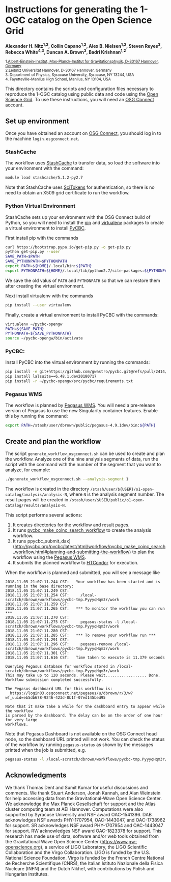 # Instructions for generating the 1-OGC catalog on the Open Science Grid

**Alexander H. Nitz<sup>1,2</sup>, Collin Capano<sup>1,2</sup>, Alex B. Nielsen<sup>1,2</sup>, Steven Reyes<sup>3</sup>, Rebecca White<sup>4,3</sup>, Duncan A. Brown<sup>3</sup>, Badri Krishnan<sup>1,2</sup>**

 <sub>1.[Albert-Einstein-Institut, Max-Planck-Institut for Gravitationsphysik, D-30167 Hannover, Germany](http://www.aei.mpg.de/obs-rel-cos)</sub>  
 <sub>2.Leibniz Universitat Hannover, D-30167 Hannover, Germany</sub>  
 <sub>3. Department of Physics, Syracuse University, Syracuse, NY 13244, USA</sub>  
 <sub>4. Fayetteville-Manlius High School, Manlius, NY 13104, USA</sub>  

This directory contains the scripts and configuration files necessary to reproduce the 1-OGC catalog using public data and code using the [Open Science Grid](). To use these instructions, you will need an [OSG Connect](https://support.opensciencegrid.org/support/solutions/articles/5000632072-registration-and-login-for-osg-connect) account.

## Set up environment

Once you have obtained an account on [OSG Connect](https://support.opensciencegrid.org/support/solutions/articles/5000632072-registration-and-login-for-osg-connect), you should log in to the machine `login.osgconnect.net`.

### StashCache

The workflow uses [StashCache](https://support.opensciencegrid.org/support/solutions/articles/12000002775-transferring-data-with-stashcache) to transfer data, so load the software into your environment with the command:
```sh
module load stashcache/5.1.2-py2.7
```
Note that StashCache uses [SciTokens](https://scitokens.org/) for authentication, so there is no need to obtain an X509 grid certificate to run the workflow.

### Python Virtual Environment

StashCache sets up your environment with the OSG Connect build of Python, so you will need to install the [pip](https://pip.pypa.io/en/stable/) and [virtualenv](https://virtualenv.pypa.io/en/latest/) packages to create a virtual environment to install [PyCBC](https://pycbc.org/).

First install pip with the commands
```sh
curl https://bootstrap.pypa.io/get-pip.py -o get-pip.py
python get-pip.py --user
SAVE_PATH=$PATH
SAVE_PYTHONPATH=$PYTHONPATH
export PATH=${HOME}/.local/bin:${PATH}
export PYTHONPATH=${HOME}/.local/lib/python2.7/site-packages:${PYTHONPATH}
```
We save the old valus of `PATH` and `PYTHONPATH` so that we can restore them after creating the virtual environment.

Next install virtualenv with the commands
```sh
pip install --user virtualenv
```

Finally, create a virtual environment to install PyCBC with the commands:
```sh
virtualenv ~/pycbc-opengw
PATH=${SAVE_PATH}
PYTHONPATH=${SAVE_PYTHONPATH}
source ~/pycbc-opengw/bin/activate
```

### PyCBC: 

Install PyCBC into the virtual environment by running the commands:
```sh
pip install -e git+https://github.com/gwastro/pycbc.git@refs/pull/2414/head#egg=PyCBC
pip install lalsuite==6.48.1.dev20180717
pip install -r ~/pycbc-opengw/src/pycbc/requirements.txt
```

###  Pegasus WMS

The workflow is planned by [Pegasus WMS](https://pegasus.isi.edu). You will need a pre-release version of Pegasus to use the new Singularity container features. Enable this by running the command:
```sh
export PATH=/stash/user/dbrown/public/pegasus-4.9.1dev/bin:${PATH}
```

## Create and plan the workflow

The script `generate_workflow_osgconnect.sh` can be used to create and plan the workflow. Analyze one of the nine analysis segments of data, run the script with the command with the number of the segment that you want to analyze, for example:
```sh
./generate_workflow_osgconnect.sh --analysis-segment 1
```
The workflow is created in the directory `/stash/user/${USER}/o1-open-catalog/analysis/analysis-N`, where `N` is the analysis segment number. The result pages will be created in `/stash/user/$USER/public/o1-open-catalog/results/analysis-N`.

This script performs several actions:
1. It creates directories for the workflow and result pages.
2. It runs [pycbc_make_coinc_search_workflow](http://pycbc.org/pycbc/latest/html/workflow/pycbc_make_coinc_search_workflow.html) to create the analysis workflow.
3. It runs ppycbc_submit_dax](http://pycbc.org/pycbc/latest/html/workflow/pycbc_make_coinc_search_workflow.html#planning-and-submitting-the-workflow) to plan the workflow using the [Pegasus WMS](https://pegasus.isi.edu).
4. It submits the planned workflow to [HTCondor](https://research.cs.wisc.edu/htcondor/) for execution.

When the workflow is planned and submitted, you will see a message like
```
2018.11.05 21:07:11.244 CST:   Your workflow has been started and is running in the base directory: 
2018.11.05 21:07:11.249 CST:    
2018.11.05 21:07:11.254 CST:     /local-scratch/dbrown/workflows/pycbc-tmp.PyyyqHqm3r/work 
2018.11.05 21:07:11.259 CST:    
2018.11.05 21:07:11.265 CST:   *** To monitor the workflow you can run *** 
2018.11.05 21:07:11.270 CST:    
2018.11.05 21:07:11.275 CST:     pegasus-status -l /local-scratch/dbrown/workflows/pycbc-tmp.PyyyqHqm3r/work 
2018.11.05 21:07:11.280 CST:    
2018.11.05 21:07:11.285 CST:   *** To remove your workflow run *** 
2018.11.05 21:07:11.291 CST:    
2018.11.05 21:07:11.296 CST:     pegasus-remove /local-scratch/dbrown/workflows/pycbc-tmp.PyyyqHqm3r/work 
2018.11.05 21:07:11.301 CST:    
2018.11.05 21:07:11.616 CST:   Time taken to execute is 11.379 seconds 

Querying Pegasus database for workflow stored in /local-scratch/dbrown/workflows/pycbc-tmp.PyyyqHqm3r/work
This may take up to 120 seconds. Please wait.................. Done.
Workflow submission completed successfully.

The Pegasus dashboard URL for this workflow is:
  https://login03.osgconnect.net/pegasus/u/dbrown/r/3/w?wf_uuid=eb5db678-9246-423d-8b1f-07ed145bed95

Note that it make take a while for the dashboard entry to appear while the workflow
is parsed by the dashboard. The delay can be on the order of one hour for very large
workflows.
```

Note that Pegasus Dashboard is not available on the OSG Connect head node, so the dashboard URL printed will not work. You can check the status of the workflow by running `pegasus-status` as shown by the messages printed when the job is submitted, e.g.
```sh
pegasus-status -l /local-scratch/dbrown/workflows/pycbc-tmp.PyyyqHqm3r/work 
```

## Acknowledgments ##
We thank Thomas Dent and Sumit Kumar for useful discussions and comments. We thank Stuart Anderson, Jonah Kannah, and Alan Weinstein for help accessing data from the Gravitational-Wave Open Science Center.  We acknowledge the Max Planck Gesellschaft for support and the Atlas cluster computing team at AEI Hannover. Computations were also supported by Syracuse University and NSF award OAC-1541396. DAB acknowledges NSF awards PHY-1707954, OAC-1443047, and OAC-1738962 for support. SR acknowledges NSF award PHY-1707954 and OAC-1443047 for support. RW acknowledges NSF award OAC-1823378 for support. 
This research has made use of data, software and/or web tools obtained from the Gravitational Wave Open Science Center (https://www.gw-openscience.org), a service of LIGO Laboratory, the LIGO Scientific Collaboration and the Virgo Collaboration. LIGO is funded by the U.S. National Science Foundation. Virgo is funded by the French Centre National de Recherche Scientifique (CNRS), the Italian Istituto Nazionale della Fisica Nucleare (INFN) and the Dutch Nikhef, with contributions by Polish and Hungarian institutes.
